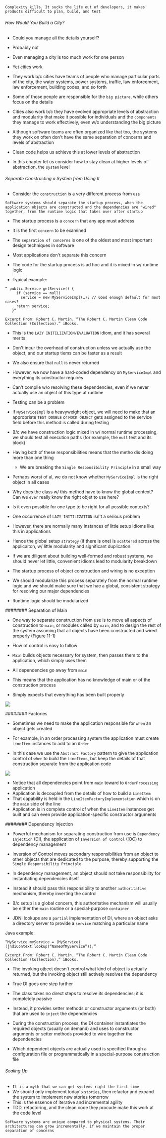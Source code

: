 ```
Complexity kills. It sucks the life out of developers, it makes products difficult to plan, build, and test
```

###### How Would You Build a City?

- Could you manage all the details yourself?
- Probably not
- Even managing a city is too much work for one person
- Yet cities work
- They work b/c cities have teams of people who manage particular parts of the city, the water systems, power systems, traffic, law enforcement, law enforcement, building codes, and so forth
- Some of those people are responsible for the `big picture`, while others focus on the details

- Cities also work b/c they have evolved appropriate levels of abstraction and modularity that make it possible for individuals and the `components` they manage to work effectively, even w/o understanding the big picture

- Although software teams are often organized like that too, the systems they work on often don't have the same separation of concerns and levels of abstraction
- Clean code helps us achieve this at lower levels of abstraction
- In this chapter let us consider how to stay clean at higher levels of abstraction, the `system` level

###### Separate Constructing a System from Using It

- Consider the `construction` is a very different process from `use`

```
Software systems should separate the startup process, when the application objects are constructed and the dependencies are "wired" together, from the runtime logic that takes over after startup
```

- The startup process is a `concern` that any app must address
- It is the first `concern` to be examined
- The `separation of concerns` is one of the oldest and most important design techniques in software

- Most applications don't separate this concern
- The code for the startup process is ad hoc and it is mixed in w/ runtime logic
- Typical example:

```
“ public Service getService() {
     if (service == null)
       service = new MyServiceImpl(…); // Good enough default for most cases?
     return service;
   }”

Excerpt From: Robert C. Martin. “The Robert C. Martin Clean Code Collection (Collection).” iBooks. 
```

- This is the `LAZY INITILIZATION/EVALUATION` idiom, and it has several merits
- Don't incur the overhead of construction unless we actually use the object, and our startup tiems can be faster as a result
- We also ensure that `null` is never returned

- However, we now have a hard-coded dependency on `MyServiceImpl` and everything its constructor requires
- Can't compile w/o resolving these dependencies, even if we never actually use an object of this type at runtime

- Testing can be a problem
- If `MyServiceImpl` is a heavyweight object, we will need to make that an appropriate `TEST DOUBLE` or `MOCK OBJECT` gets assigned to the service field before this method is called during testing
- B/c we have construction logic mixed in w/ normal runtime processing, we should test all execution paths (for example, the `null` test and its block)
- Having both of these responsibilities means that the metho dis doing more than one thing
    * We are breaking the `Single Responsibility Principle` in a small way

- Perhaps worst of al, we do not know whether `MyServiceImpl` is the right object in all cases
- Why does the class w/ this method have to know the global context? Can we `ever` really know the right objet to use here?
- Is it even possible for one type to be right for all possible contexts?

- One occurrence of `LAZY-INITILIZATION` isn't a serious problem
- However, there are normally many instances of little setup idioms like this in applications
- Hence the global setup `strategy` (if there is one) is `scattered` across the applicaiton, w/ little modularity and significant duplication

- If we are diligent about building well-formed and robust systems, we should never let little, convenient idioms lead to modularity breakdown
- The startup process of object construction and wiring is no exception
- We should modularize this process separately from the normal runtime logic and we should make sure that we hae a global, consistent strategy for resolving our major dependencies
- Runtime logic should be modularized

######## Separation of Main

- One way to separate construction from use is to move all aspects of construction to `main`, or modules called by `main`, and to design the rest of the system assuming that all objects have been constructed and wired properly (Figure 11-1)

- Flow of control is easy to follow
- `Main` builds objects necessary for system, then passes them to the application, which simply uses them
- All dependencies go away from `main`
- This means that the application has no knowledge of main or of the construction process
- Simply expects that everything has been built properly

![](./Images/Figure11-1.png)

######## Factories

- Sometimes we need to make the application responsible for `when` an object gets created

- For example, in an order processing system the application must create `LineItem` instances to add to an `Order`
- In this case we use the `Abstract Factory` pattern to give the application control of `when` to build the `LineItems`, but keep the details of that construction separate from the application code

![](./Images/Figure11-2.png)

- Notice that all dependencies point from `main` toward to `OrderProcessing` application
- Application is decoupled from the details of how to build a `LineItem`
- That capability is held in the `LineItemFactoryImplementation` which is on the `main` side of the line
- Application is in complete control of when the `LineItem` instances get built and can even provide application-specific constructor arguments

######## Dependency Injection

- Powerful mechanism for separating construction from use is `Dependency Injection` (DI), the application of `Inversion of Control` (IOC) to dependency management
- Inversion of Control moves secondary responsibilities from an object to other objects that are dedicated to the purpose, thereby supporting the `Single Responsibility Principle`
- In dependency management, an object should not take responsibility for instantiating dependencies itself
- Instead it should pass this responsibility to another `authoritative` mechanism, thereby inverting the control
- B/c setup is a global concern, this authoritative mechanism will usually be either the `main` routine or a special-purpose `container`

- JDNI lookups are a `partial` implementation of DI, where an object asks a directory server to provide a `service` matching a particular name

Java example:

```
“MyService myService = (MyService)(jndiContext.lookup(“NameOfMyService”));”

Excerpt From: Robert C. Martin. “The Robert C. Martin Clean Code Collection (Collection).” iBooks.
```

- The invoking ojbect doesn't control what kind of object is actually returned, but the invoking object still actively resolves the dependency

- True DI goes one step further
- The class takes no direct steps to resolve its dependencies; it is completely passive
- Instead, it provides setter methods or constructor arguments (or both) that are used to `inject` the dependencies
- During the construction process, the DI container instantiates the required objects (usually on demand) and uses to constructor arguments or setter methods provided to wire together the dependencies
- Which dependent objects are actually used is specified through a configuration file or programmatically in a special-purpose construction file

###### Scaling Up

- `It is a myth that we can get systems right the first time`
- We should only implement today's `stories`, then refactor and expand the system to implement new stories tomorrow
- This is the essence of iterative and incremental agility
- TDD, refactoring, and the clean code they procude make this work at the code level

```
Software systems are unique compared to physical systems. Their architectures can grow incrementally, if we maintain the proper separation of concerns
```


